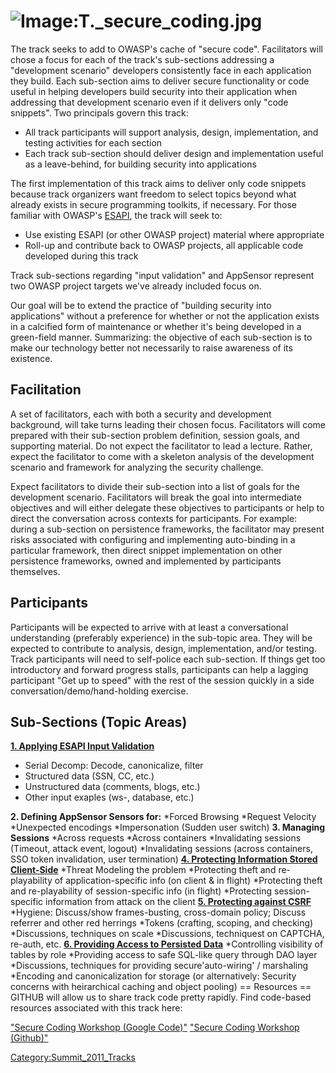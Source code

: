 # ![Image:T._secure_coding.jpg](T._secure_coding.jpg "Image:T._secure_coding.jpg")

The track seeks to add to OWASP's cache of "secure code". Facilitators
will chose a focus for each of the track's sub-sections addressing a
"development scenario" developers consistently face in each application
they build. Each sub-section aims to deliver secure functionality or
code useful in helping developers build security into their application
when addressing that development scenario even if it delivers only "code
snippets". Two principals govern this track:

  - All track participants will support analysis, design,
    implementation, and testing activities for each section
  - Each track sub-section should deliver design and implementation
    useful as a leave-behind, for building security into applications

The first implementation of this track aims to deliver only code
snippets because track organizers want freedom to select topics beyond
what already exists in secure programming toolkits, if necessary. For
those familiar with OWASP's
[ESAPI](http://www.owasp.org/index.php/Category:OWASP_Enterprise_Security_API),
the track will seek to:

  - Use existing ESAPI (or other OWASP project) material where
    appropriate
  - Roll-up and contribute back to OWASP projects, all applicable code
    developed during this track

Track sub-sections regarding "input validation" and AppSensor represent
two OWASP project targets we've already included focus on.

Our goal will be to extend the practice of "building security into
applications" without a preference for whether or not the application
exists in a calcified form of maintenance or whether it's being
developed in a green-field manner. Summarizing: the objective of each
sub-section is to make our technology better not necessarily to raise
awareness of its existence.

## Facilitation

A set of facilitators, each with both a security and development
background, will take turns leading their chosen focus. Facilitators
will come prepared with their sub-section problem definition, session
goals, and supporting material. Do not expect the facilitator to lead a
lecture. Rather, expect the facilitator to come with a skeleton analysis
of the development scenario and framework for analyzing the security
challenge.

Expect facilitators to divide their sub-section into a list of goals for
the development scenario. Facilitators will break the goal into
intermediate objectives and will either delegate these objectives to
participants or help to direct the conversation across contexts for
participants. For example: during a sub-section on persistence
frameworks, the facilitator may present risks associated with
configuring and implementing auto-binding in a particular framework,
then direct snippet implementation on other persistence frameworks,
owned and implemented by participants themselves.

## Participants

Participants will be expected to arrive with at least a conversational
understanding (preferably experience) in the sub-topic area. They will
be expected to contribute to analysis, design, implementation, and/or
testing. Track participants will need to self-police each sub-section.
If things get too introductory and forward progress stalls, participants
can help a lagging participant "Get up to speed" with the rest of the
session quickly in a side conversation/demo/hand-holding exercise.

## Sub-Sections (Topic Areas)

**[1. Applying ESAPI Input
Validation](http://www.owasp.org/index.php/Summit_2011_Working_Sessions/Applying_ESAPI_Input_Validation)**

  - Serial Decomp: Decode, canonicalize, filter
  - Structured data (SSN, CC, etc.)
  - Unstructured data (comments, blogs, etc.)
  - Other input exaples (ws-, database, etc.)

**2. Defining AppSensor Sensors for:**
\*Forced Browsing
\*Request Velocity
\*Unexpected encodings
\*Impersonation (Sudden user switch)
**3. Managing Sessions**
\*Across requests
\*Across containers
\*Invalidating sessions (Timeout, attack event, logout)
\*Invalidating sessions (across containers, SSO token invalidation, user
termination)
**[4. Protecting Information Stored
Client-Side](http://www.owasp.org/index.php/Summit_2011_Working_Sessions/Protecting_Information_Stored_Client-Side)**
\*Threat Modeling the problem
\*Protecting theft and re-playability of application-specific info (on
client & in flight)
\*Protecting theft and re-playability of session-specific info (in
flight)
\*Protecting session-specific information from attack on the client
**[5. Protecting against
CSRF](http://www.owasp.org/index.php/Summit_2011_Working_Sessions/Protecting_Against_CSRF)**
\*Hygiene: Discuss/show frames-busting, cross-domain policy; Discuss
referrer and other red herrings
\*Tokens (crafting, scoping, and checking)
\*Discussions, techniques on scale
\*Discussions, techniquest on CAPTCHA, re-auth, etc.
**[6. Providing Access to Persisted
Data](http://www.owasp.org/index.php/Summit_2011_Working_Sessions/Providing_Access_to_Persisted_Data)**
\*Controlling visibility of tables by role
\*Providing access to safe SQL-like query through DAO layer
\*Discussions, techniques for providing secure'auto-wiring' /
marshaling
\*Encoding and canonicalization for storage (or alternatively: Security
concerns with heirarchical caching and object pooling)
\== Resources == GITHUB will allow us to share track code pretty
rapidly. Find code-based resources associated with this track here:

["Secure Coding Workshop (Google
Code)"](https://code.google.com/p/secure-coding-workshop/)
["Secure Coding Workshop
(Github)"](https://github.com/jsteven/OWASP-Secure-Coding-Workshop)

[Category:Summit_2011_Tracks](Category:Summit_2011_Tracks "wikilink")